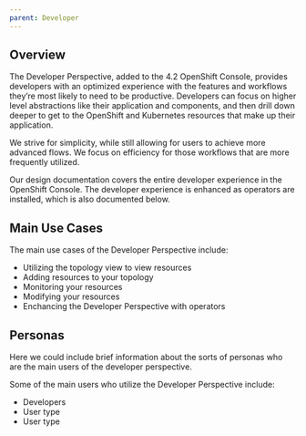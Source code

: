 ```yaml
---
parent: Developer
---
```


## Overview
The Developer Perspective, added to the 4.2 OpenShift Console, provides developers with an optimized experience with the features and workflows they’re most likely to need to be productive. Developers can focus on higher level abstractions like their application and components, and then drill down deeper to get to the OpenShift and Kubernetes resources that make up their application.

We strive for simplicity, while still allowing for users to achieve more advanced flows.  We focus on efficiency for those workflows that are more frequently utilized.

Our design documentation covers the entire developer experience in the OpenShift Console.  The developer experience is enhanced as operators are installed, which is also documented below.

## Main Use Cases
The main use cases of the Developer Perspective include:
- Utilizing the topology view to view resources
- Adding resources to your topology
- Monitoring your resources
- Modifying your resources
- Enchancing the Developer Perspective with operators

## Personas
Here we could include brief information about the sorts of personas who are the main users of the developer perspective.

Some of the main users who utilize the Developer Perspective include:
- Developers
- User type
- User type
